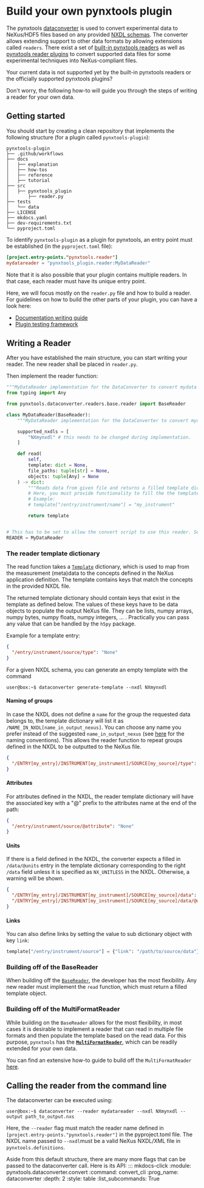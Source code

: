 # Build your own pynxtools plugin

The pynxtools [dataconverter](https://github.com/FAIRmat-NFDI/pynxtools/tree/master/src/pynxtools/dataconverter) is used to convert experimental data to NeXus/HDF5 files based on any provided [NXDL schemas](https://manual.nexusformat.org/nxdl.html). The converter allows extending support to other data formats by allowing extensions called `readers`.  There exist a set of [built-in pynxtools readers](../reference/built-in-readers.md) as well as [pynxtools reader plugins](../reference/plugins.md) to convert supported data files for some experimental techniques into NeXus-compliant files.

Your current data is not supported yet by the built-in pynxtools readers or the officially supported pynxtools plugins?

Don't worry, the following how-to will guide you through the steps of writing a reader for your own data.

## Getting started

You should start by creating a clean repository that implements the following structure (for a plugin called ```pynxtools-plugin```):

```
pynxtools-plugin
├── .github/workflows
├── docs
│   ├── explanation
│   ├── how-tos
│   ├── reference
│   ├── tutorial
├── src
│   ├── pynxtools_plugin
│       ├── reader.py
├── tests
│   └── data
├── LICENSE
├── mkdocs.yaml
├── dev-requirements.txt
└── pyproject.toml
```

To identify `pynxtools-plugin` as a plugin for pynxtools, an entry point must be established (in the `pyproject.toml` file):

``` toml title="pyproject.toml"
[project.entry-points."pynxtools.reader"]
mydatareader = "pynxtools_plugin.reader:MyDataReader"
```

Note that it is also possible that your plugin contains multiple readers. In that case, each reader must have its unique entry point.

Here, we will focus mostly on the `reader.py` file and how to build a reader. For guidelines on how to build the other parts of your plugin, you can have a look here:

- [Documentation writing guide](https://nomad-lab.eu/prod/v1/staging/docs/writing_guide.html)
- [Plugin testing framework](using-pynxtools-test-framework.md)

<!-- Note: There is also a [cookiecutter template](https://github.com/FAIRmat-NFDI/pynxtools-plugin-template) available for creating your own pynxtools plugin, but this is currently not well-maintained.-->

## Writing a Reader

After you have established the main structure, you can start writing your reader. The new reader shall be placed in `reader.py`.

Then implement the reader function:

```python title="reader.py"
"""MyDataReader implementation for the DataConverter to convert mydata to NeXus."""
from typing import Any

from pynxtools.dataconverter.readers.base.reader import BaseReader

class MyDataReader(BaseReader):
    """MyDataReader implementation for the DataConverter to convert mydata to NeXus."""

    supported_nxdls = [
        "NXmynxdl" # this needs to be changed during implementation.
    ]

    def read(
        self,
        template: dict = None,
        file_paths: tuple[str] = None,
        objects: tuple[Any] = None
    ) -> dict:
        """Reads data from given file and returns a filled template dictionary"""
        # Here, you must provide functionality to fill the the template, see below.
        # Example:
        # template["/entry/instrument/name"] = "my_instrument"

        return template


# This has to be set to allow the convert script to use this reader. Set it to "MyDataReader".
READER = MyDataReader
```

### The reader template dictionary

The read function takes a [`Template`](https://github.com/FAIRmat-NFDI/pynxtools/blob/master/src/pynxtools/dataconverter/template.py) dictionary, which is used to map from the measurement (meta)data to the concepts defined in the NeXus application definition. The template contains keys that match the concepts in the provided NXDL file.

The returned template dictionary should contain keys that exist in the template as defined below. The values of these keys have to be data objects to populate the output NeXus file.
They can be lists, numpy arrays, numpy bytes, numpy floats, numpy integers, ... . Practically you can pass any value that can be handled by the `h5py` package.

Example for a template entry:

```json
{
  "/entry/instrument/source/type": "None"
}
```

For a given NXDL schema, you can generate an empty template with the command

```console
user@box:~$ dataconverter generate-template --nxdl NXmynxdl
```

#### Naming of groups

In case the NXDL does not define a `name` for the group the requested data belongs to, the template dictionary will list it as `/NAME_IN_NXDL[name_in_output_nexus]`. You can choose any name you prefer instead of the suggested `name_in_output_nexus` (see [here](../learn/nexus-rules.md) for the naming conventions). This allows the reader function to repeat groups defined in the NXDL to be outputted to the NeXus file.

```json
{
  "/ENTRY[my_entry]/INSTRUMENT[my_instrument]/SOURCE[my_source]/type": "None"
}
```

#### Attributes

For attributes defined in the NXDL, the reader template dictionary will have the associated key with a "@" prefix to the attributes name at the end of the path:

```json
{
  "/entry/instrument/source/@attribute": "None"
}
```

#### Units

If there is a field defined in the NXDL, the converter expects a filled in `/data/@units` entry in the template dictionary corresponding to the right `/data` field unless it is specified as `NX_UNITLESS` in the NXDL. Otherwise, a warning will be shown.

```json
{
  "/ENTRY[my_entry]/INSTRUMENT[my_instrument]/SOURCE[my_source]/data": "None",
  "/ENTRY[my_entry]/INSTRUMENT[my_instrument]/SOURCE[my_source]/data/@units": "Should be set to a string value"
}
```

#### Links

You can also define links by setting the value to sub dictionary object with key `link`:

```python
template["/entry/instrument/source"] = {"link": "/path/to/source/data"}
```

### Building off of the BaseReader

When building off the [`BaseReader`](https://github.com/FAIRmat-NFDI/pynxtools/blob/master/src/pynxtools/dataconverter/readers/base/reader.py), the developer has the most flexibility. Any new reader must implement the `read` function, which must return a filled template object.

### Building off of the MultiFormatReader

While building on the ```BaseReader``` allows for the most flexibility, in most cases it is desirable to implement a reader that can read in multiple file formats and then populate the template based on the read data. For this purpose, `pynxtools` has the [**`MultiFormatReader`**](https://github.com/FAIRmat-NFDI/pynxtools/blob/master/src/pynxtools/dataconverter/readers/multi/reader.py), which can be readily extended for your own data.

You can find an extensive how-to guide to build off the `MultiFormatReader` [here](./use-multi-format-reader.md).

## Calling the reader from the command line

The dataconverter can be executed using:

```console
user@box:~$ dataconverter --reader mydatareader --nxdl NXmynxdl --output path_to_output.nxs
```

Here, the ``--reader`` flag must match the reader name defined in `[project.entry-points."pynxtools.reader"]` in the pyproject.toml file. The NXDL name passed to ``--nxdl``must be a valid NeXus NXDL/XML file in `pynxtools.definitions`.

Aside from this default structure, there are many more flags that can be passed to the
dataconverter call. Here is its API:
::: mkdocs-click
    :module: pynxtools.dataconverter.convert
    :command: convert_cli
    :prog_name: dataconverter
    :depth: 2
    :style: table
    :list_subcommands: True
